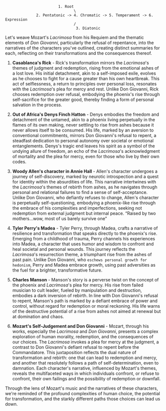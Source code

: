                             1. Root
                                   \
                  2. Pentatonic -> 4. Chromatic -> 5. Temperament -> 6. Expression
                                   /
                                    3. Diatonic

Let's weave Mozart's *Lacrimosa* from his Requiem and the thematic elements of *Don Giovanni*, particularly the refusal of repentance, into the narratives of the characters you've outlined, creating distinct summaries for each, reflecting on their transformations and the consequences thereof.

1. **Casablanca's Rick** - Rick's transformation mirrors the *Lacrimosa*'s themes of judgment and redemption, rising from the emotional ashes of a lost love. His initial detachment, akin to a self-imposed exile, evolves as he chooses to fight for a cause greater than his own heartbreak. This act of selflessness, a return to principles over personal loss, resonates with the *Lacrimosa*'s plea for mercy and rest. Unlike Don Giovanni, Rick chooses redemption over refusal, embodying the phoenix's rise through self-sacrifice for the greater good, thereby finding a form of personal salvation in the process.

2. **Out of Africa's Denys Finch Hatton** - Denys embodies the freedom and detachment of the untamed, akin to a phoenix living perpetually in the flames of its own making, never settling to rise from ashes because it never allows itself to be consumed. His life, marked by an aversion to conventional commitments, mirrors Don Giovanni's refusal to repent, a steadfast dedication to personal autonomy over societal or emotional entanglements. Denys's tragic end leaves his spirit as a symbol of the undying allure of freedom, an echo of the *Lacrimosa*'s acknowledgment of mortality and the plea for mercy, even for those who live by their own codes.

3. **Woody Allen's character in Annie Hall** - Allen's character undergoes a journey of self-discovery, marked by neurotic introspection and a quest for identity within the absurdities of life. This narrative intertwines with the *Lacrimosa*'s themes of rebirth from ashes, as he navigates through personal and relational failures to find a sense of self-acceptance. Unlike Don Giovanni, who defiantly refuses to change, Allen's character is perpetually self-questioning, embodying a phoenix-like rise through the embrace of his complexities and imperfections, seeking not redemption from external judgment but internal peace. “Raised by two mothers...wow, most of us barely survive one”

4. **Tyler Perry's Madea** - Tyler Perry, through Madea, crafts a narrative of resilience and transformation that speaks directly to the phoenix's rise. Emerging from a childhood of trauma, Perry channels his experiences into Madea, a character that uses humor and wisdom to confront and heal societal and personal wounds. This journey reflects the *Lacrimosa*'s resurrection theme, a triumphant rise from the ashes of past pain. Unlike Don Giovanni, who `eschews personal growth for hedonism`, Perry and Madea embrace growth, using past adversities as the fuel for a brighter, transformative future.

5. **Charles Manson** - Manson's story is a perverse twist on the concept of the phoenix and *Lacrimosa*'s plea for mercy. His rise from failed musician to cult leader, fueled by manipulation and destruction, embodies a dark inversion of rebirth. In line with Don Giovanni's refusal to repent, Manson's path is marked by a defiant embrace of power and control, without regard for redemption or moral reckoning. His life warns of the destructive potential of a rise from ashes not aimed at renewal but at domination and chaos.

6. **Mozart's Self-Judgement and Don Giovanni** - Mozart, through his works, especially the *Lacrimosa* and *Don Giovanni*, presents a complex exploration of human morality, redemption, and the consequences of our choices. The *Lacrimosa* invokes a plea for mercy at the judgment, a contrast to Don Giovanni's defiant refusal to repent before the Commandatore. This juxtaposition reflects the dual nature of transformation and rebirth: one that can lead to redemption and mercy, and another that resolutely follows a path of self-determination, even to damnation. Each character's narrative, influenced by Mozart's themes, reveals the multifaceted ways in which individuals confront, or refuse to confront, their own failings and the possibility of redemption or downfall.

Through the lens of Mozart's music and the narratives of these characters, we're reminded of the profound complexities of human choice, the potential for transformation, and the starkly different paths those choices can lead us down.
